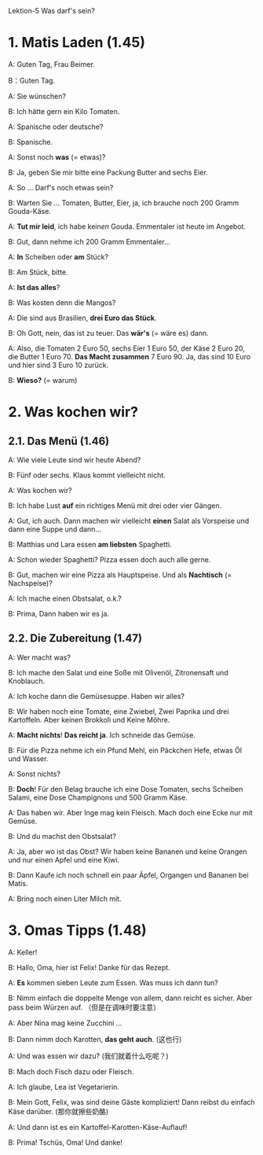 <section id="title">Lektion-5 Was darf's sein?</section>

# 1. Matis Laden (1.45)

A: Guten Tag, Frau Beimer.

B：Guten Tag.

A: Sie wünschen?

B: Ich hätte gern ein Kilo Tomaten.

A: Spanische oder deutsche?

B: Spanische.

A: Sonst noch **was** (= etwas)?

B: Ja, geben Sie mir bitte eine Packung Butter and sechs Eier.

A: So ... Darf's noch etwas sein?

B: Warten Sie ... Tomaten, Butter, Eier, ja, ich brauche noch 200 Gramm Gouda-Käse.

A: **Tut mir leid**, ich habe kein*en* Gouda. Emmentaler ist heute im Angebot.

B: Gut, dann nehme ich 200 Gramm Emmentaler...

A: **In** Scheiben oder **am** Stück?

B: Am Stück, bitte.

A: **Ist das alles**?

B: Was kosten denn die Mangos?

A: Die sind aus Brasilien, **drei Euro das Stück**.

B: Oh Gott, nein, das ist zu teuer. Das **wär's** (= wäre es) dann.

A: Also, die Tomaten 2 Euro 50, sechs Eier 1 Euro 50, der Käse 2 Euro 20, die Butter 1 Euro 70. **Das Macht zusammen** 7 Euro 90. Ja, das sind 10 Euro und hier sind 3 Euro 10 zurück.

B: **Wieso?** (= warum)

# 2. Was kochen wir? 

## 2.1. Das Menü (1.46)

A: Wie viele Leute sind wir heute Abend?

B: Fünf oder sechs. Klaus kommt vielleicht nicht.

A: Was kochen wir?

B: Ich habe Lust **auf** ein richtiges Menü mit drei oder vier Gängen. 

A: Gut, ich auch. Dann machen wir vielleicht **einen** Salat als Vorspeise und dann eine Suppe und dann... 

B: Matthias und Lara essen **am liebsten** Spaghetti.

A: Schon wieder Spaghetti? Pizza essen doch auch alle gerne.

B: Gut, machen wir eine Pizza als Hauptspeise. Und als **Nachtisch** (= Nachspeise)?

A: Ich mache einen Obstsalat, o.k.?

B: Prima, Dann haben wir es ja.

## 2.2. Die Zubereitung (1.47)

A: Wer macht was?

B: Ich mache den Salat und eine Soße mit Olivenöl, Zitronensaft und Knoblauch. 

A: Ich koche dann die Gemüsesuppe. Haben wir alles?

B: Wir haben noch eine Tomate, eine Zwiebel, Zwei Paprika und drei Kartoffeln. Aber keinen Brokkoli und Keine Möhre.

A: **Macht nichts**! **Das reicht ja**. Ich schneide das Gemüse.

B: Für die Pizza nehme ich ein Pfund Mehl, ein Päckchen Hefe, etwas Öl und Wasser.

A: Sonst nichts?

B: **Doch**! Für den Belag brauche ich eine Dose Tomaten, sechs Scheiben Salami, eine Dose Champignons und 500 Gramm Käse.

A: Das haben wir. Aber Inge mag kein Fleisch. Mach doch eine Ecke nur mit Gemüse.

B: Und du machst den Obstsalat?

A: Ja, aber wo ist das Obst? Wir haben keine Bananen und keine Orangen und nur einen Apfel und eine Kiwi.

B: Dann Kaufe ich noch schnell ein paar Äpfel, Organgen und Bananen bei Matis.

A: Bring noch einen Liter Milch mit.

# 3. Omas Tipps (1.48)

A: Keller!

B: Hallo, Oma, hier ist Felix! Danke für das Rezept.

A: **Es** kommen sieben Leute zum Essen. Was muss ich dann tun?

B: Nimm einfach die doppelte Menge von allem, dann reicht es sicher. Aber pass beim Würzen auf. （但是在调味时要注意）

A: Aber Nina mag keine Zucchini ...

B: Dann nimm doch Karotten, **das geht auch**. (这也行)

A: Und was essen wir dazu? (我们就着什么吃呢？)

B: Mach doch Fisch dazu oder Fleisch.

A: Ich glaube, Lea ist Vegetarierin.

B: Mein Gott, Felix, was sind deine Gäste kompliziert! Dann reibst du einfach Käse darüber. (那你就擦些奶酪)

A: Und dann ist es ein Kartoffel-Karotten-Käse-Auflauf!

B: Prima! Tschüs, Oma! Und danke!
